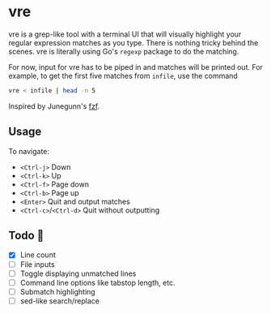# vre

vre is a grep-like tool with a terminal UI that will visually highlight your regular expression matches as you type. There is nothing tricky behind the scenes. vre is literally using Go's `regexp` package to do the matching.

For now, input for vre has to be piped in and matches will be printed out. For example, to get the first five matches from `infile`, use the command

```sh
vre < infile | head -n 5
```

Inspired by Junegunn's [fzf](https://github.com/junegunn/fzf).

## Usage

To navigate:

- `<Ctrl-j>` Down
- `<Ctrl-k>` Up
- `<Ctrl-f>` Page down
- `<Ctrl-b>` Page up
- `<Enter>` Quit and output matches
- `<Ctrl-c>`/`<Ctrl-d>` Quit without outputting

## Todo 📝

- [x] Line count
- [ ] File inputs
- [ ] Toggle displaying unmatched lines
- [ ] Command line options like tabstop length, etc.
- [ ] Submatch highlighting
- [ ] sed-like search/replace
